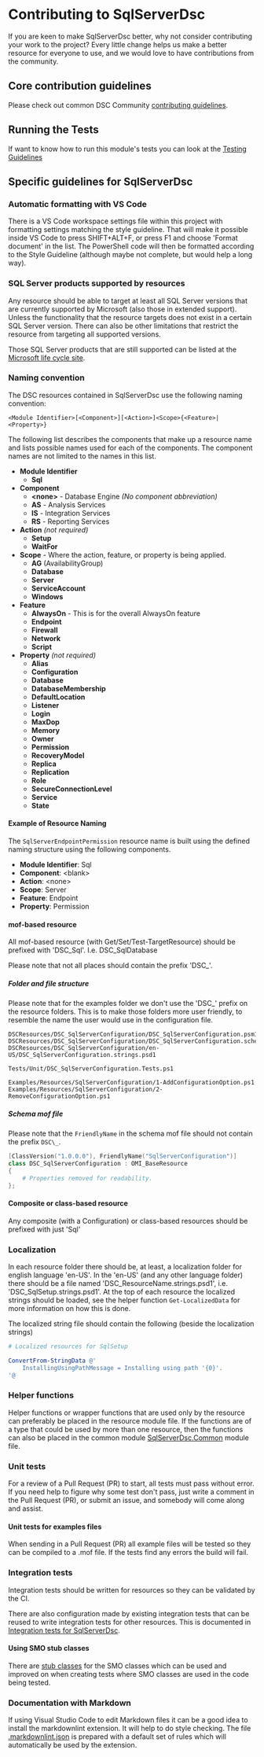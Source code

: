 # Contributing to SqlServerDsc

If you are keen to make SqlServerDsc better, why not consider contributing your work
to the project? Every little change helps us make a better resource for everyone
to use, and we would love to have contributions from the community.

## Core contribution guidelines

Please check out common DSC Community [contributing guidelines](https://dsccommunity.org/guidelines/contributing).

## Running the Tests

If want to know how to run this module's tests you can look at the [Testing Guidelines](https://dsccommunity.org/guidelines/testing-guidelines/#running-tests)

## Specific guidelines for SqlServerDsc

### Automatic formatting with VS Code

There is a VS Code workspace settings file within this project with formatting
settings matching the style guideline. That will make it possible inside VS Code
to press SHIFT+ALT+F, or press F1 and choose 'Format document' in the list. The
PowerShell code will then be formatted according to the Style Guideline
(although maybe not complete, but would help a long way).

### SQL Server products supported by resources

Any resource should be able to target at least all SQL Server versions that are
currently supported by Microsoft (also those in extended support).
Unless the functionality that the resource targets does not exist in a certain
SQL Server version.
There can also be other limitations that restrict the resource from targeting all
supported versions.

Those SQL Server products that are still supported can be listed at the
[Microsoft life cycle site](https://support.microsoft.com/en-us/lifecycle/search?alpha=SQL%20Server).

### Naming convention

The DSC resources contained in SqlServerDsc use the following naming convention:

```naming
<Module Identifier>[<Component>][<Action>]<Scope>{<Feature>|<Property>}
```

The following list describes the components that make up a resource name and
lists possible names used for each of the components. The component names are
not limited to the names in this list.

- **Module Identifier**
  - **Sql**
- **Component**
  - **\<none\>** - Database Engine _(No component abbreviation)_
  - **AS** - Analysis Services
  - **IS** - Integration Services
  - **RS** - Reporting Services
- **Action** _(not required)_
  - **Setup**
  - **WaitFor**
- **Scope** - Where the action, feature, or property is being applied.
  - **AG** (AvailabilityGroup)
  - **Database**
  - **Server**
  - **ServiceAccount**
  - **Windows**
- **Feature**
  - **AlwaysOn** - This is for the overall AlwaysOn feature
  - **Endpoint**
  - **Firewall**
  - **Network**
  - **Script**
- **Property** _(not required)_
  - **Alias**
  - **Configuration**
  - **Database**
  - **DatabaseMembership**
  - **DefaultLocation**
  - **Listener**
  - **Login**
  - **MaxDop**
  - **Memory**
  - **Owner**
  - **Permission**
  - **RecoveryModel**
  - **Replica**
  - **Replication**
  - **Role**
  - **SecureConnectionLevel**
  - **Service**
  - **State**

#### Example of Resource Naming

The `SqlServerEndpointPermission` resource name is built using the defined
naming structure using the following components.

- **Module Identifier**: Sql
- **Component**: \<blank\>
- **Action**: \<none\>
- **Scope**: Server
- **Feature**: Endpoint
- **Property**: Permission

#### mof-based resource

All mof-based resource (with Get/Set/Test-TargetResource) should be prefixed with
'DSC\_Sql'. I.e. DSC\_SqlDatabase

Please note that not all places should contain the prefix 'DSC\_'.

##### Folder and file structure

Please note that for the examples folder we don't use the 'DSC\_' prefix on the
resource folders.
This is to make those folders more user friendly, to resemble the name the user
would use in the configuration file.

```Text
DSCResources/DSC_SqlServerConfiguration/DSC_SqlServerConfiguration.psm1
DSCResources/DSC_SqlServerConfiguration/DSC_SqlServerConfiguration.schema.mof
DSCResources/DSC_SqlServerConfiguration/en-US/DSC_SqlServerConfiguration.strings.psd1

Tests/Unit/DSC_SqlServerConfiguration.Tests.ps1

Examples/Resources/SqlServerConfiguration/1-AddConfigurationOption.ps1
Examples/Resources/SqlServerConfiguration/2-RemoveConfigurationOption.ps1
```

##### Schema mof file

Please note that the `FriendlyName` in the schema mof file should not contain the
prefix `DSC\_`.

```powershell
[ClassVersion("1.0.0.0"), FriendlyName("SqlServerConfiguration")]
class DSC_SqlServerConfiguration : OMI_BaseResource
{
    # Properties removed for readability.
};
```

#### Composite or class-based resource

Any composite (with a Configuration) or class-based resources should be prefixed
with just 'Sql'

### Localization

In each resource folder there should be, at least, a localization folder for
english language 'en-US'.
In the 'en-US' (and any other language folder) there should be a file named
'DSC_ResourceName.strings.psd1', i.e.
'DSC_SqlSetup.strings.psd1'.
At the top of each resource the localized strings should be loaded, see the helper
function `Get-LocalizedData` for more information on how this is done.

The localized string file should contain the following (beside the localization
strings)

```powershell
# Localized resources for SqlSetup

ConvertFrom-StringData @'
    InstallingUsingPathMessage = Installing using path '{0}'.
'@
```

### Helper functions

Helper functions or wrapper functions that are used only by the resource can preferably
be placed in the resource module file. If the functions are of a type that could
be used by more than
one resource, then the functions can also be placed in the common module
[SqlServerDsc.Common](https://github.com/dsccommunity/SqlServerDsc/blob/master/source/Modules/SqlServerDsc.Common)
module file.

### Unit tests

For a review of a Pull Request (PR) to start, all tests must pass without error.
If you need help to figure why some test don't pass, just write a comment in the
Pull Request (PR), or submit an issue, and somebody will come along and assist.

#### Unit tests for examples files

When sending in a Pull Request (PR) all example files will be tested so they can
be compiled to a .mof file. If the tests find any errors the build will fail.

### Integration tests

Integration tests should be written for resources so they can be validated by
the CI.

There are also configuration made by existing integration tests that can be reused
to write integration tests for other resources. This is documented in
[Integration tests for SqlServerDsc](https://github.com/PowerShell/SqlServerDsc/blob/dev/Tests/Integration/README.md).

#### Using SMO stub classes

There are [stub classes](https://github.com/PowerShell/SqlServerDsc/blob/dev/Tests/Unit/Stubs/SMO.cs)
for the SMO classes which can be used and improved on when creating tests where
SMO classes are used in the code being tested.

### Documentation with Markdown

If using Visual Studio Code to edit Markdown files it can be a good idea to install
the markdownlint extension. It will help to do style checking.
The file [.markdownlint.json](/.markdownlint.json) is prepared with a default set
of rules which will automatically be used by the extension.
